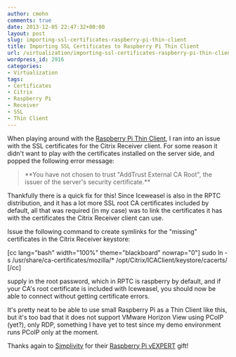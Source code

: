 ```yaml
---
author: cmohn
comments: true
date: 2013-12-05 22:47:32+00:00
layout: post
slug: importing-ssl-certificates-raspberry-pi-thin-client
title: Importing SSL Certificates to Raspberry Pi Thin Client
url: /virtualization/importing-ssl-certificates-raspberry-pi-thin-client/
wordpress_id: 2916
categories:
- Virtualization
tags:
- Certificates
- Citrix
- Raspberry Pi
- Receiver
- SSL
- Thin Client
---
```


When playing around with the [Raspberry Pi Thin Client](http://rpitc.blogspot.com), I ran into an issue with the SSL certificates for the Citrix Receiver client. For some reason it didn't want to play with the certificates installed on the server side, and popped the following error message:


<blockquote>**You have not chosen to trust "AddTrust External CA Root", the issuer of the server's security certificate.**</blockquote>


Thankfully there is a quick fix for this! Since Iceweasel is also in the RPTC distribution, and it has a lot more SSL root CA certificates included by default, all that was required (in my case) was to link the certificates it has with the certificates the Citrix Receiver client can use.

Issue the following command to create symlinks for the "missing" certificates in the Citrix Receiver keystore:

[cc lang="bash" width="100%" theme="blackboard" nowrap="0"]
sudo ln -s /usr/share/ca-certificates/mozilla/* /opt/Citrix/ICAClient/keystore/cacerts/
[/cc]

supply in the root password, which in RPTC is raspberry by default, and if your CA's root certificate is included with Iceweasel, you should now be able to connect without getting certificate errors.

It's pretty neat to be able to use small Raspberry Pi as a Thin Client like this, but it's too bad that it does not support VMware Horizon View using PCoIP (yet?), only RDP, something I have yet to test since my demo environment runs PCoIP only at the moment.

Thanks again to [Simplivity](http://www.simplivity.com) for their [Raspberry Pi vEXPERT](http://simplivity.sites.hubspot.com/register-for-your-vexpert-raspberry-pi) gift!
